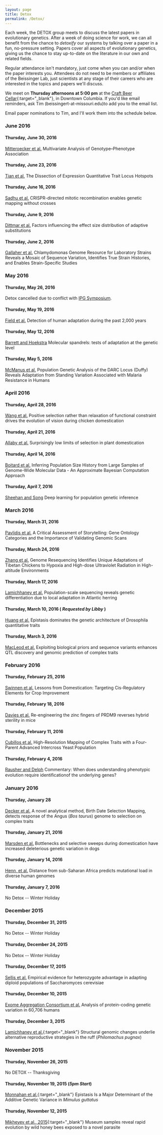 ```yaml
---
layout: page
title: Detox
permalink: /Detox/
---
```


Each week, the DETOX group meets to discuss the latest papers in evolutionary genetics. After a week of doing science for work, we can all benefit from the chance to *detoxify* our systems by talking over a paper in a fun, no-pressure setting. Papers cover all aspects of evolutionary genetics, giving us the chance to stay up-to-date on the literature in our own and related fields.

Regular attendance isn't mandatory, just come when you can and/or when the paper interests you. Attendees do not need to be members or affiliates of the Beissinger Lab, just scientists at any stage of their careers who are interested in the topics and papers we'll discuss.

We meet on **Thursday afternoons at 5:00 pm** at the [Craft Beer Cellar](http://www.craftbeercellar.com/columbia/){:target="_blank"}, in Downtown Columbia. If you'd like email reminders, ask Tim (beissingert-at-missouri.edu)to add you to the email list.

Email paper nominations to Tim, and I'll work them into the schedule below.

### June 2016

#### Thursday, June 30, 2016
[Mitteroecker et al.](http://www.genetics.org/content/202/4/1345) Multivariate Analysis of Genotype–Phenotype Association

#### Thursday, June 23, 2016
[Tian et al.](http://www.genetics.org/content/202/4/1563) The Dissection of Expression Quantitative Trait Locus Hotspots

#### Thursday, June 16, 2016
[Sadhu et al.](http://science.sciencemag.org/content/early/2016/05/04/science.aaf5124.full.pdf+html) CRISPR-directed mitotic recombination enables genetic mapping without crosses

#### Thursday, June 9, 2016
[Dittmar et al.](http://rspb.royalsocietypublishing.org/content/283/1828/20153065) Factors influencing the effect size distribution of adaptive substitutions

#### Thursday, June 2, 2016
[Gallaher et al.](http://www.plantcell.org/content/27/9/2335.short) Chlamydomonas Genome Resource for Laboratory Strains Reveals a Mosaic of Sequence Variation, Identifies True Strain Histories, and Enables Strain-Specific Studies

### May 2016

#### Thursday, May 26, 2016
Detox cancelled due to conflict with [IPG Symposium](https://ipg.missouri.edu/symposium/).

#### Thursday, May 19, 2016
[Field et al.](http://biorxiv.org/content/early/2016/05/07/052084.abstract) Detection of human adaptation during the past 2,000 years

#### Thursday, May 12, 2016
[Barrett and Hoekstra](http://www.nature.com/nrg/journal/v12/n11/full/nrg3015.html) 
Molecular spandrels: tests of adaptation at the genetic level

#### Thursday, May 5, 2016
[McManus et al.](http://biorxiv.org/content/early/2016/04/25/050096.abstract) Population Genetic Analysis of the DARC Locus (Duffy) Reveals Adaptation from Standing Variation Associated with Malaria Resistance in Humans


### April 2016

#### Thursday, April 28, 2016
[Wang et al.](http://www.nature.com/cr/journal/vaop/ncurrent/full/cr201644a.html) Positive selection rather than relaxation of functional constraint drives the evolution of vision during chicken domestication

#### Thursday, April 21, 2016
[Allaby et al.](http://www.la-press.com/surprisingly-low-limits-of-selection-in-plant-domestication-article-a5511) Surprisingly low limits of selection in plant domestication

#### Thursday, April 14, 2016
[Boitard et al.](http://journals.plos.org/plosgenetics/article?id=10.1371/journal.pgen.1005877) Inferring Population Size History from Large Samples of Genome-Wide Molecular Data - An Approximate Bayesian Computation Approach

#### Thursday, April 7, 2016
[Sheehan and Song](http://biorxiv.org/content/early/2015/10/02/028175) Deep learning for population genetic inference

### March 2016

#### Thursday, March 31, 2016
[Pavlidis et al.](http://mbe.oxfordjournals.org/content/early/2012/07/12/molbev.mss136.full) A Critical Assessment of Storytelling: Gene Ontology Categories and the Importance of Validating Genomic Scans

#### Thursday, March 24, 2016
[Zhang et al.](http://gbe.oxfordjournals.org/content/early/2016/02/22/gbe.evw032.full.pdf+html) Genome Resequencing Identifies Unique Adaptations of Tibetan Chickens to Hypoxia and High-dose Ultraviolet Radiation in High-altitude Environments 

#### Thursday, March 17, 2016
[Lamichhaney et al.](http://www.pnas.org/content/109/47/19345.full) Population-scale sequencing reveals genetic differentiation due to local adaptation in Atlantic herring

#### Thursday, March 10, 2016 ( *Requested by Libby* )
[Huang et al.](http://www.ncbi.nlm.nih.gov/pmc/articles/PMC3465439/pdf/pnas.201213423.pdf) Epistasis dominates the genetic architecture of Drosophila quantitative traits 

#### Thursday, March 3, 2016
[MacLeod et al.](http://bmcgenomics.biomedcentral.com/articles/10.1186/s12864-016-2443-6) Exploiting biological priors and sequence variants enhances QTL discovery and genomic prediction of complex traits

### February 2016

#### Thursday, February 25, 2016
[Swinnen et al.](http://www.cell.com/trends/plant-science/abstract/S1360-1385(16)00029-7?_returnURL=http%3A%2F%2Flinkinghub.elsevier.com%2Fretrieve%2Fpii%2FS1360138516000297%3Fshowall%3Dtrue) Lessons from Domestication: Targeting Cis-Regulatory Elements for Crop Improvement


#### Thursday, February 18, 2016
[Davies et al.](http://www.nature.com/nature/journal/vaop/ncurrent/full/nature16931.html) Re-engineering the zinc fingers of PRDM9 reverses hybrid sterility in mice


#### Thursday, February 11, 2016
[Cubillos et al.](http://www.ncbi.nlm.nih.gov/pmc/articles/PMC3813843/pdf/1141.pdf) High-Resolution Mapping of Complex Traits with a Four-Parent Advanced Intercross Yeast Population


#### Thursday, February 4, 2016
[Rausher and Delph](http://onlinelibrary.wiley.com/doi/10.1111/evo.12687/epdf) Commentary: When does understanding phenotypic evolution require identiﬁcationof the underlying genes?

### January 2016

#### Thursday, January 28
[Decker et al.](http://bmcgenomics.biomedcentral.com/articles/10.1186/1471-2164-13-606) A novel analytical method, Birth Date Selection Mapping, detects response of the Angus (*Bos taurus*) genome to selection on complex traits


#### Thursday, January 21, 2016
[Marsden et al.](http://www.pnas.org/content/113/1/152.abstract) Bottlenecks and selective sweeps during domestication have increased deleterious genetic variation in dogs

#### Thursday, January 14, 2016
[Henn, et al.](http://www.pnas.org/content/early/2015/12/22/1510805112.abstract) Distance from sub-Saharan Africa predicts mutational load in diverse human genomes

#### Thursday, January 7, 2016
No Detox -- Winter Holiday

### December 2015

#### Thursday, December 31, 2015
No Detox -- Winter Holiday

#### Thursday, December 24, 2015
No Detox -- Winter Holiday

#### Thursday, December 17, 2015
[Sellis et al.](http://biorxiv.org/content/early/2015/12/02/033563) Empirical evidence for heterozygote advantage in adapting diploid populations of Saccharomyces cerevisiae

#### Thursday, December 10, 2015
[Exome Aggregation Consortium et al.](http://biorxiv.org/content/early/2015/10/30/030338) Analysis of protein-coding genetic variation in 60,706 humans

#### Thursday, December 3, 2015
[Lamichhaney et al.](http://www.nature.com/ng/journal/vaop/ncurrent/full/ng.3430.html){:target="_blank"} Structural genomic changes underlie alternative reproductive strategies in the ruff (*Philomachus pugnax*)

### November 2015
 

#### Thursday, November 26, 2015
No DETOX -- Thanksgiving

#### Thursday, November 19, 2015 (***5pm Start***)
[Monnahan et al.](http://journals.plos.org/plosgenetics/article?id=10.1371/journal.pgen.1005201){:target="_blank"} Epistasis Is a Major Determinant of the Additive Genetic Variance in *Mimulus guttatus*

#### Thursday, November 12, 2015
[Mikheyev et al., 2015](http://www.nature.com/ncomms/2015/150806/ncomms8991/pdf/ncomms8991.pdf){:target="_blank"} Museum samples reveal rapid evolution by wild honey bees exposed to a novel parasite




<!---
Up next:

[Merotto et al.](http://onlinelibrary.wiley.com/doi/10.1111/eva.12387/abstract#.V1g4vNOdufg.twitter) Evolutionary and social consequences of introgression of NON-transgenic herbicide resistance from rice to weedy rice in Brazil

Identification of a gene for temperature sex determination (Not something I study- but I thought it looks cool)
http://www.genetics.org/content/203/1/557

Linked selective sweeps & pop gen:
http://biorxiv.org/content/early/2016/04/05/047019

Genomics in Darwin’s finches:
http://science.sciencemag.org/content/352/6284/470

Review on the repeatability of evolution:
http://onlinelibrary.wiley.com/doi/10.1111/evo.12081/abstract

Gene flow & parallel genomic changes in lampreys:
http://onlinelibrary.wiley.com/doi/10.1111/mec.13664/abstract

Gene duplication in mammals from Pritchard’s group:
http://science.sciencemag.org/content/352/6288/1009.full

Boyko paper on size in dogs (I’ve read this but I think Makenzie should read it):
http://journals.plos.org/plosbiology/article?id=10.1371/journal.pbio.1000451

G3 - improving genomic selection by accounting for LD in switchgrass
http://g3journal.org/content/6/4/1049.abstract



-->